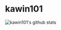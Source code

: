 # kawin101
![kawin101's github stats](https://github-readme-stats.vercel.app/api?username=kawin101&show_icons=true)
